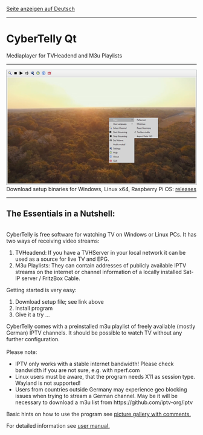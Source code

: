 [Seite anzeigen auf Deutsch](./README.md)<br/>
***
<H1>CyberTelly Qt</H1>
Mediaplayer for TVHeadend and M3u Playlists<br/>

***

![CyberTelly.png](./Screenshots/CyberTelly02.png)<br>
Download setup binaries for Windows, Linux x64, Raspberry Pi OS: [releases](https://github.com/rkm-r/CyberTelly/releases)

***

<H2>The Essentials in a Nutshell:</H2><br/>
CyberTelly is free software for watching TV on Windows or Linux PCs. It has two ways of receiving video streams:<br/>
<ol>
<li>TVHeadend: If you have a TVHServer in your local network it can be used as a source for live TV and EPG.</li>
<li>M3u Playlists: They can contain addresses of publicly available IPTV streams on the internet or channel information of a locally installed Sat-IP server / FritzBox Cable.</li>
</ol>
Getting started is very easy:
<ol>
  <li>Download setup file; see link above</li>
  <li>Install program</li>
  <li>Give it a try ...</li>
</ol>
CyberTelly comes with a preinstalled m3u playlist of freely available (mostly German) IPTV channels. It should be possible to watch TV without any further configuration.<br/><br/>
Please note:<br/>
<ul>
<li>IPTV only works with a stable internet bandwidth! Please check bandwidth if you are not sure, e.g. with nperf.com</li>
<li>Linux users must be aware, that the program needs X11 as session type. Wayland is not supported!</li>
<li>Users from countries outside Germany may experience geo blocking issues when trying to stream a German channel. May be it will be necessary to download a m3u list from https://github.com/iptv-org/iptv</li>
</ul>

Basic hints on how to use the program see [picture gallery with comments.](./docs/Gallery.md)<br/>

For detailed information see [user manual.](./docs/User-Manual.md)
